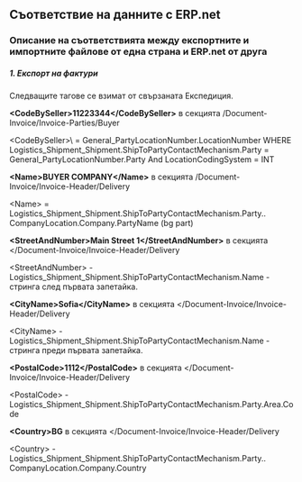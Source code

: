 ## Съответствие на данните с ERP.net
### Описание на съответствията между експортните и импортните файлове от една страна и ERP.net от друга

##### 1. Експорт на фактури
 
Следващите тагове се взимат от свързаната Експедиция.

**\<CodeBySeller>11223344\</CodeBySeller>** в секцията /Document-Invoice/Invoice-Parties/Buyer

\<CodeBySeller>\ = General_PartyLocationNumber.LocationNumber WHERE  Logistics_Shipment_Shipment.ShipToPartyContactMechanism.Party = General_PartyLocationNumber.Party And LocationCodingSystem = INT

**\<Name>BUYER COMPANY\</Name>** в секцията /Document-Invoice/Invoice-Header/Delivery

\<Name> = Logistics_Shipment_Shipment.ShipToPartyContactMechanism.Party.. CompanyLocation.Company.PartyName (bg part)

**\<StreetAndNumber>Main Street 1\</StreetAndNumber>** в секцията </Document-Invoice/Invoice-Header/Delivery

\<StreetAndNumber> - Logistics_Shipment_Shipment.ShipToPartyContactMechanism.Name - стринга след първата запетайка.

**\<CityName>Sofia\</CityName>** в секцията </Document-Invoice/Invoice-Header/Delivery

\<CityName> - Logistics_Shipment_Shipment.ShipToPartyContactMechanism.Name - стринга преди първата запетайка.

**\<PostalCode>1112\</PostalCode>** в секцията </Document-Invoice/Invoice-Header/Delivery

\<PostalCode> - Logistics_Shipment_Shipment.ShipToPartyContactMechanism.Party.Area.Code

**\<Country>BG</Country>** в секцията \</Document-Invoice/Invoice-Header/Delivery

\<Country> - Logistics_Shipment_Shipment.ShipToPartyContactMechanism.Party.. CompanyLocation.Company.Country
